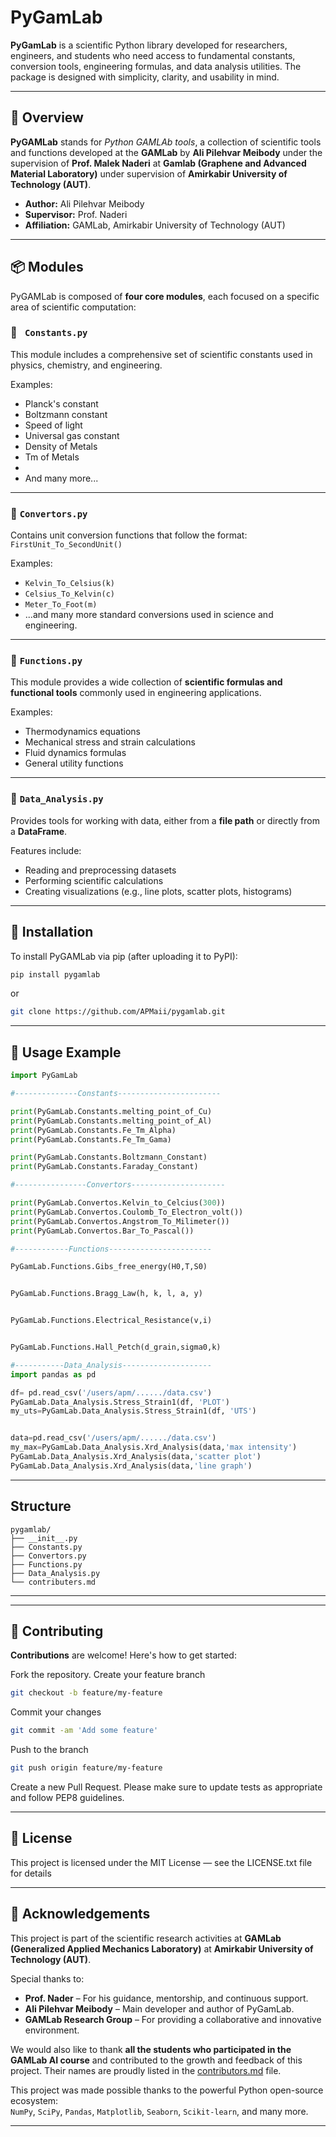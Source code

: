 # PyGamLab

**PyGamLab** is a scientific Python library developed for researchers, engineers, and students who need access to fundamental constants, conversion tools, engineering formulas, and data analysis utilities. The package is designed with simplicity, clarity, and usability in mind.

---

## 📌 Overview

**PyGAMLab** stands for *Python GAMLAb tools*, a collection of scientific tools and functions developed at the **GAMLab** by **Ali Pilehvar Meibody** under the supervision of **Prof. Malek Naderi** at **Gamlab (Graphene and Advanced Material Laboratory)** under supervision of **Amirkabir University of Technology (AUT)**.

- **Author:** Ali Pilehvar Meibody  
- **Supervisor:** Prof. Naderi  
- **Affiliation:** GAMLab, Amirkabir University of Technology (AUT)

---

## 📦 Modules

PyGAMLab is composed of **four core modules**, each focused on a specific area of scientific computation:

### 🔹 ` Constants.py`
This module includes a comprehensive set of scientific constants used in physics, chemistry, and engineering.

Examples:
- Planck's constant
- Boltzmann constant
- Speed of light
- Universal gas constant
- Density of Metals
- Tm of Metals
- 
- And many more...

---

### 🔹 `Convertors.py`
Contains unit conversion functions that follow the format:  
`FirstUnit_To_SecondUnit()`

Examples:
- `Kelvin_To_Celsius(k)`
- `Celsius_To_Kelvin(c)`
- `Meter_To_Foot(m)`
- ...and many more standard conversions used in science and engineering.

---

### 🔹 `Functions.py`
This module provides a wide collection of **scientific formulas and functional tools** commonly used in engineering applications.

Examples:
- Thermodynamics equations
- Mechanical stress and strain calculations
- Fluid dynamics formulas
- General utility functions

---

### 🔹 `Data_Analysis.py`
Provides tools for working with data, either from a **file path** or directly from a **DataFrame**.

Features include:
- Reading and preprocessing datasets
- Performing scientific calculations
- Creating visualizations (e.g., line plots, scatter plots, histograms)

---

## 🚀 Installation

To install PyGAMLab via pip (after uploading it to PyPI):

```bash
pip install pygamlab
```

or

```bash
git clone https://github.com/APMaii/pygamlab.git
```

---

## 📖 Usage Example

```python
import PyGamLab

#--------------Constants-----------------------

print(PyGamLab.Constants.melting_point_of_Cu)
print(PyGamLab.Constants.melting_point_of_Al)
print(PyGamLab.Constants.Fe_Tm_Alpha)
print(PyGamLab.Constants.Fe_Tm_Gama)

print(PyGamLab.Constants.Boltzmann_Constant)
print(PyGamLab.Constants.Faraday_Constant)

#----------------Convertors---------------------

print(PyGamLab.Convertos.Kelvin_to_Celcius(300))
print(PyGamLab.Convertos.Coulomb_To_Electron_volt())
print(PyGamLab.Convertos.Angstrom_To_Milimeter())
print(PyGamLab.Convertos.Bar_To_Pascal())

#------------Functions-----------------------

PyGamLab.Functions.Gibs_free_energy(H0,T,S0)


PyGamLab.Functions.Bragg_Law(h, k, l, a, y)


PyGamLab.Functions.Electrical_Resistance(v,i)


PyGamLab.Functions.Hall_Petch(d_grain,sigma0,k)

#-----------Data_Analysis--------------------
import pandas as pd

df= pd.read_csv('/users/apm/....../data.csv')
PyGamLab.Data_Analysis.Stress_Strain1(df, 'PLOT')
my_uts=PyGamLab.Data_Analysis.Stress_Strain1(df, 'UTS')


data=pd.read_csv('/users/apm/....../data.csv')
my_max=PyGamLab.Data_Analysis.Xrd_Analysis(data,'max intensity')
PyGamLab.Data_Analysis.Xrd_Analysis(data,'scatter plot')
PyGamLab.Data_Analysis.Xrd_Analysis(data,'line graph')

```


---

## Structure
```
pygamlab/
├── __init__.py
├── Constants.py
├── Convertors.py
├── Functions.py
├── Data_Analysis.py
└── contributers.md

```


---








---
## 🤝 Contributing

**Contributions** are welcome! Here's how to get started:

Fork the repository.
Create your feature branch 

```bash
git checkout -b feature/my-feature
```
Commit your changes 
```bash
git commit -am 'Add some feature'
```
Push to the branch 
```bash
git push origin feature/my-feature
```
Create a new Pull Request.
Please make sure to update tests as appropriate and follow PEP8 guidelines.



---
## 📄 License

This project is licensed under the MIT License — see the LICENSE.txt file for details



---

## 🙏 Acknowledgements

This project is part of the scientific research activities at **GAMLab (Generalized Applied Mechanics Laboratory)**  at **Amirkabir University of Technology (AUT)**.

Special thanks to:

- **Prof. Nader** – For his guidance, mentorship, and continuous support.
- **Ali Pilehvar Meibody** – Main developer and author of PyGamLab.
- **GAMLab Research Group** – For providing a collaborative and innovative environment.

We would also like to thank **all the students who participated in the GAMLab AI course** and contributed to the growth and feedback of this project. Their names are proudly listed in the [contributors.md](contributors.md) file.

This project was made possible thanks to the powerful Python open-source ecosystem:  
`NumPy`, `SciPy`, `Pandas`, `Matplotlib`, `Seaborn`, `Scikit-learn`, and many more.

---






